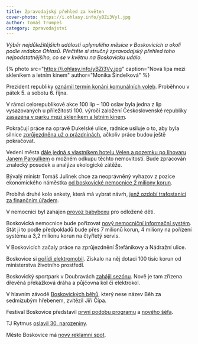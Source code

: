 ```yaml
---
title: Zpravodajský přehled za květen
cover-photo: https://i.ohlasy.info/yBZi3Vyl.jpg
author: Tomáš Trumpeš
category: zpravodajství
---
```


*Výběr nejdůležitějších událostí uplynulého měsíce v Boskovicích a okolí podle redakce Ohlasů. Přečtěte si stručný zpravodajský přehled toho nejpodstatnějšího, co se v květnu na Boskovicku událo.*

{% photo src="https://i.ohlasy.info/yBZi3Vy.jpg" caption="Nová lípa mezi skleníkem a letním kinem" author="Monika Šindelková" %}

Prezident republiky [oznámil termín konání komunálních voleb](http://www.ceskatelevize.cz/ct24/domaci/2487679-cesi-pujdou-k-urnam-zacatkem-rijna-prezident-urcil-termin-komunalnich-a-senatnich). Proběhnou v pátek 5. a sobotu 6. října.

V rámci celorepublikové akce 100 lip – 100 oslav byla jedna z lip vysazovaných u příležitosti 100. výročí založení Československé republiky [zasazena v parku mezi skleníkem a letním kinem](http://boskovice.cz/strom-republiky-vyroste-u-nbsp-skleniku/d-33420).

Pokračují práce na opravě Dukelské ulice, radnice usiluje o to, aby byla silnice [zprůjezdněna už o prázdninách](http://www.ohlasy.info/clanky/2018/05/rozhovor-hamalova.html), ačkoliv práce budou ještě pokračovat.

Vedení města [dále jedná s vlastníkem hotelu Velen a pozemku po lihovaru Janem Paroulkem](http://www.ohlasy.info/clanky/2018/05/z-radnice.html) o možném odkupu těchto nemovitostí. Bude zpracován znalecký posudek a analýza ekologické zátěže.

Bývalý ministr Tomáš Julínek chce za neoprávněný vyhazov z pozice ekonomického náměstka [od boskovické nemocnice 2 miliony korun](http://www.ohlasy.info/clanky/2018/05/julinek-soud.html).

Probíhá druhé kolo ankety, která má vybrat návrh, [jenž ozdobí trafostanici za finančním úřadem](http://www.ohlasy.info/clanky/2018/05/vyzdoba-trafa.html).

V nemocnici byl zahájen [provoz babyboxu](http://boskovice.cz/74-babybox-v-nbsp-nemocnici-boskovice/d-33468) pro odložené děti.

Boskovická nemocnice bude pořizovat [nový nemocniční informační systém](http://www.ohlasy.info/clanky/2018/05/z-radnice.html). Stát ji to podle předpokladů bude přes 7 milionů korun, 4 miliony na pořízení systému a 3,2 milionu korun na čtyřletý servis.

V Boskovicích začaly práce na zprůjezdnění Štefánikovy a Nádražní ulice.

Boskovice si [pořídí elektromobil](http://boskovice.cz/mesto-poridi-elektromobil/d-33383). Získalo na něj dotaci 100 tisíc korun od ministerstva životního prostředí.

Boskovický sportpark v Doubravách [zahájil sezónu](https://www.facebook.com/mestoboskovice/posts/1694291607320129). Nově je tam zřízena dřevěná překážková dráha a půjčovna kol či elektrokol.

V hlavním závodě [Boskovických běhů](http://boskovice.sportujsnami.cz/), který nese název Běh za sedmizubým hřebenem, zvítězil Jiří Čípa.

Festival Boskovice představil [první podobu programu](http://www.ohlasy.info/clanky/2018/05/pozvanka-festival.html) a [nového šéfa](http://www.ohlasy.info/clanky/2018/05/rozhovor-kocabek.html).

TJ Rytmus [oslavil 30. narozeniny](http://boskovice.cz/tj-rytmus-uz-ma-30/d-33433).

Město Boskovice má [nový reklamní spot](https://www.youtube.com/watch?v=tjdVXng7lkQ).
